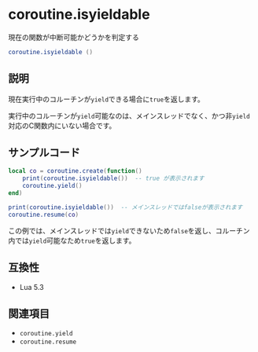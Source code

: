 # coroutine.isyieldable

現在の関数が中断可能かどうかを判定する

```lua
coroutine.isyieldable ()
```

## 説明

現在実行中のコルーチンが`yield`できる場合に`true`を返します。

実行中のコルーチンが`yield`可能なのは、メインスレッドでなく、かつ非`yield`対応のC関数内にいない場合です。

## サンプルコード

```lua
local co = coroutine.create(function()
    print(coroutine.isyieldable())  -- true が表示されます
    coroutine.yield()
end)

print(coroutine.isyieldable())  -- メインスレッドではfalseが表示されます
coroutine.resume(co)
```

この例では、メインスレッドでは`yield`できないため`false`を返し、コルーチン内では`yield`可能なため`true`を返します。

## 互換性

- Lua 5.3

## 関連項目

- `coroutine.yield`
- `coroutine.resume`